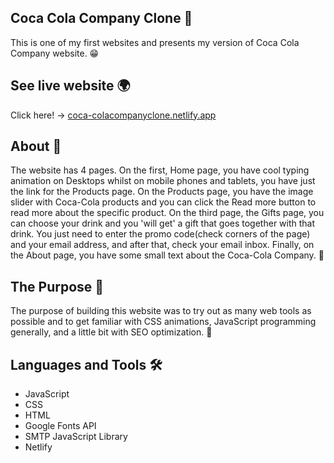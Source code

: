 
## Coca Cola Company Clone 🥤

This is one of my first websites and presents my 
version of Coca Cola Company website. 😁
## See live website 🌍

Click here! -> [coca-colacompanyclone.netlify.app](https://coca-colacompanyclone.netlify.app/)


## About 🚀

The website has 4 pages. On the first, Home page, you 
have cool typing animation on Desktops whilst on mobile 
phones and tablets, you have just the link for the Products 
page. On the Products page, you have the image slider with 
Coca-Cola products and you can click the Read more button to 
read more about the specific product. On the third page, the 
Gifts page, you can choose your drink and you 'will get' a 
gift that goes together with that drink. You just need to 
enter the promo code(check corners of the page) and your 
email address, and after that, check your email inbox. 
Finally, on the About page, you have some small text about 
the Coca-Cola Company. 📄
## The Purpose 🤔

The purpose of building this website was to try out as 
many web tools as possible and to get familiar with CSS 
animations, JavaScript programming generally, and a little 
bit with SEO optimization. 🤗

## Languages and Tools 🛠

- JavaScript
- CSS
- HTML
- Google Fonts API
- SMTP JavaScript Library
- Netlify

